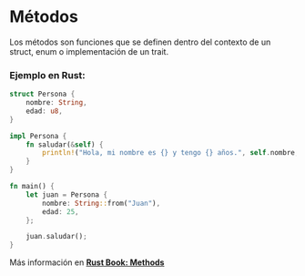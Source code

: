 # Métodos
Los métodos son funciones que se definen dentro del contexto de un struct, enum o 
implementación de un trait.

### Ejemplo en Rust:
```rust
struct Persona {
    nombre: String,
    edad: u8,
}

impl Persona {
    fn saludar(&self) {
        println!("Hola, mi nombre es {} y tengo {} años.", self.nombre, self.edad);
    }
}

fn main() {
    let juan = Persona {
        nombre: String::from("Juan"),
        edad: 25,
    };

    juan.saludar();
}
```

Más información en [**Rust Book: Methods**](https://phosphorus-m.github.io/rust-book-es/ch05-03-method-syntax.html)